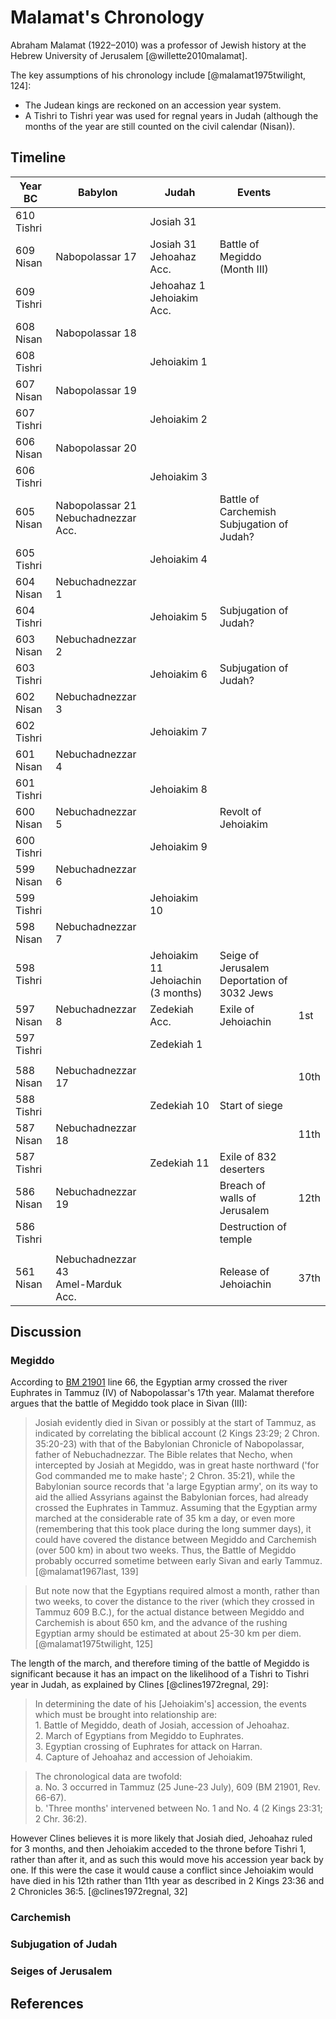 # Malamat's Chronology

Abraham Malamat (1922–2010) was a professor of Jewish history at the Hebrew University of 
Jerusalem [@willette2010malamat].

The key assumptions of his chronology include [@malamat1975twilight, 124]:

- The Judean kings are reckoned on an accession year system.
- A Tishri to Tishri year was used for regnal years in Judah 
  (although the months of the year are still counted on the civil calendar (Nisan)).

## Timeline

| Year BC    | Babylon                                | Judah                                 | Events                                                           |      |
|------------|----------------------------------------|---------------------------------------|------------------------------------------------------------------|------|
| 610 Tishri |                                        | Josiah 31                             |                                                                  |      |
| 609 Nisan  | Nabopolassar 17                        | Josiah 31<br>Jehoahaz Acc.            | Battle of Megiddo (Month III)                                    |      |
| 609 Tishri |                                        | Jehoahaz 1<br>Jehoiakim Acc.          |                                                                  |      |
| 608 Nisan  | Nabopolassar 18                        |                                       |                                                                  |      |
| 608 Tishri |                                        | Jehoiakim 1                           |                                                                  |      |
| 607 Nisan  | Nabopolassar 19                        |                                       |                                                                  |      |
| 607 Tishri |                                        | Jehoiakim 2                           |                                                                  |      |
| 606 Nisan  | Nabopolassar 20                        |                                       |                                                                  |      |
| 606 Tishri |                                        | Jehoiakim 3                           |                                                                  |      |
| 605 Nisan  | Nabopolassar 21<br>Nebuchadnezzar Acc. |                                       | Battle of Carchemish<br>Subjugation of Judah?                    |      |
| 605 Tishri |                                        | Jehoiakim 4                           |                                                                  |      |
| 604 Nisan  | Nebuchadnezzar 1                       |                                       |                                                                  |      |
| 604 Tishri |                                        | Jehoiakim 5                           | Subjugation of Judah?                                            |      |
| 603 Nisan  | Nebuchadnezzar 2                       |                                       |                                                                  |      |
| 603 Tishri |                                        | Jehoiakim 6                           | Subjugation of Judah?                                            |      |
| 602 Nisan  | Nebuchadnezzar 3                       |                                       |                                                                  |      |
| 602 Tishri |                                        | Jehoiakim 7                           |                                                                  |      |
| 601 Nisan  | Nebuchadnezzar 4                       |                                       |                                                                  |      |
| 601 Tishri |                                        | Jehoiakim 8                           |                                                                  |      |
| 600 Nisan  | Nebuchadnezzar 5                       |                                       | Revolt of Jehoiakim                                              |      |
| 600 Tishri |                                        | Jehoiakim 9                           |                                                                  |      |
| 599 Nisan  | Nebuchadnezzar 6                       |                                       |                                                                  |      |
| 599 Tishri |                                        | Jehoiakim 10                          |                                                                  |      |
| 598 Nisan  | Nebuchadnezzar 7                       |                                       |                                                                  |      |
| 598 Tishri |                                        | Jehoiakim 11<br>Jehoiachin (3 months) | Seige of Jerusalem<br>Deportation of 3032 Jews                   |      |
| 597 Nisan  | Nebuchadnezzar 8                       | Zedekiah Acc.                         | Exile of Jehoiachin                                              | 1st  |
| 597 Tishri |                                        | Zedekiah 1                            |                                                                  |      |
|            |                                        |                                       |                                                                  |      |
| 588 Nisan  | Nebuchadnezzar 17                      |                                       |                                                                  | 10th |
| 588 Tishri |                                        | Zedekiah 10                           | Start of siege                                                   |      |
| 587 Nisan  | Nebuchadnezzar 18                      |                                       |                                                                  | 11th |
| 587 Tishri |                                        | Zedekiah 11                           | Exile of 832 deserters                                           |      |
| 586 Nisan  | Nebuchadnezzar 19                      |                                       | Breach of walls of Jerusalem                                     | 12th |
| 586 Tishri |                                        |                                       | Destruction of temple                                            |      |
|            |                                        |                                       |                                                                  |      |
| 561 Nisan  | Nebuchadnezzar 43<br>Amel-Marduk Acc.  |                                       | Release of Jehoiachin                                            | 37th |

## Discussion

### Megiddo

According to [BM 21901](../../orthodox/chronicles/bm21901.md) line 66, the Egyptian army crossed the river 
Euphrates in Tammuz (IV) of Nabopolassar's 17th year. Malamat therefore argues that the battle of
Megiddo took place in Sivan (III):

> Josiah evidently died in Sivan or possibly at the start of Tammuz, as indicated by correlating the biblical account 
  (2 Kings 23:29; 2 Chron. 35:20-23) with that of the Babylonian Chronicle of Nabopolassar, father of Nebuchadnezzar. 
  The Bible relates that Necho, when intercepted by Josiah at Megiddo, was in great haste northward 
  ('for God commanded me to make haste'; 2 Chron. 35:21), while the Babylonian source records that 
  'a large Egyptian army', on its way to aid the allied Assyrians against the Babylonian forces, had already 
  crossed the Euphrates in Tammuz. Assuming that the Egyptian army marched at the considerable rate of 35 km a day, 
  or even more (remembering that this took place during the long summer days), it could have covered the distance 
  between Megiddo and Carchemish (over 500 km) in about two weeks. Thus, the Battle of Megiddo probably occurred 
  sometime between early Sivan and early Tammuz. [@malamat1967last, 139]

> But note now that the Egyptians required almost
  a month, rather than two weeks, to cover the distance to the river (which they
  crossed in Tammuz 609 B.C.), for the actual distance between Megiddo and
  Carchemish is about 650 km, and the advance of the rushing Egyptian army
  should be estimated at about 25-30 km per diem. [@malamat1975twilight, 125]

The length of the march, and therefore timing of the battle of Megiddo is significant because it has an 
impact on the likelihood of a Tishri to Tishri
year in Judah, as explained by Clines [@clines1972regnal, 29]:

> In determining the date of his \[Jehoiakim's\] accession, the events which
  must be brought into relationship are:
  <br>1. Battle of Megiddo, death of Josiah, accession of Jehoahaz.
  <br>2. March of Egyptians from Megiddo to Euphrates.
  <br>3. Egyptian crossing of Euphrates for attack on Harran.
  <br>4. Capture of Jehoahaz and accession of Jehoiakim.

> The chronological data are twofold:
  <br>a. No. 3 occurred in Tammuz (25 June-23 July), 609 (BM 21901, Rev. 66-67).
  <br>b. 'Three months' intervened between No. 1 and No. 4 (2 Kings 23:31; 2 Chr. 36:2).

However Clines believes it is more likely that Josiah died, Jehoahaz ruled for 3 months, and then Jehoiakim acceded to 
the throne before Tishri 1, rather than after it, and as such this would move his accession year back by one.
If this were the case it would cause a conflict since Jehoiakim would have died in his 12th rather than 11th year
as described in 2 Kings 23:36 and 2 Chronicles 36:5. [@clines1972regnal, 32]

### Carchemish

### Subjugation of Judah

### Seiges of Jerusalem

## References
